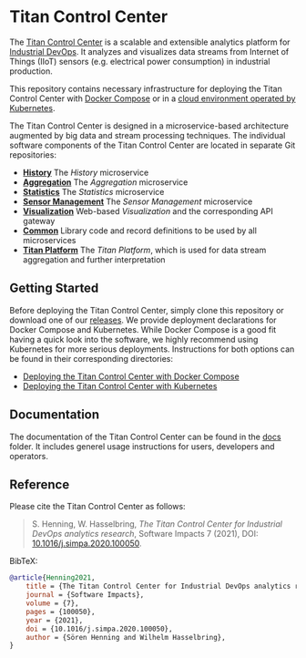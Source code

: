 # Titan Control Center

The [Titan Control Center](https://doi.org/10.1016/j.simpa.2020.100050)
is a scalable and extensible analytics platform for [Industrial DevOps](https://industrial-devops.org/en).
It analyzes and visualizes data streams from Internet of Things (IIoT) sensors
(e.g. electrical power consumption) in industrial production.

This repository contains necessary infrastructure for deploying the Titan Control Center with
[Docker Compose](docker-compose/titan-ccp) or in a [cloud environment operated by Kubernetes](kubernetes).

The Titan Control Center is designed in a microservice-based architecture augmented by big data
and stream processing techniques. The individual software components of the Titan Control Center are located in separate Git repositories:

* **[History](https://github.com/cau-se/titan-ccp-history)** The *History* microservice
* **[Aggregation](https://github.com/cau-se/titan-ccp-aggregation)** The *Aggregation* microservice
* **[Statistics](https://github.com/cau-se/titan-ccp-stats)** The *Statistics* microservice
* **[Sensor Management](https://github.com/cau-se/titan-ccp-sensor-management)** The *Sensor Management* microservice
* **[Visualization](https://github.com/cau-se/titan-ccp-frontend)** Web-based *Visualization* and the corresponding API gateway
* **[Common](https://github.com/cau-se/titan-ccp-common)** Library code and record definitions to be used by all microservices
* **[Titan Platform](https://doc.industrial-devops.org/titanPlatform/)** The *Titan Platform*, which is used for data stream aggregation and further interpretation

## Getting Started

Before deploying the Titan Control Center, simply clone this repository or download one of our
[releases](https://github.com/cau-se/titan-ccp/releases). We provide deployment declarations for Docker Compose and
Kubernetes. While Docker Compose is a good fit having a quick look into the software, we highly recommend using
Kubernetes for more serious deployments. Instructions for both options can be found in their corresponding directories:

* [Deploying the Titan Control Center with Docker Compose](docker-compose/titan-ccp)
* [Deploying the Titan Control Center with Kubernetes](kubernetes)

## Documentation

The documentation of the Titan Control Center can be found in the [docs](docs) folder. It includes generel usage
instructions for users, developers and operators.

## Reference

Please cite the Titan Control Center as follows:

> S. Henning, W. Hasselbring, *The Titan Control Center for Industrial DevOps analytics research*, Software Impacts 7 (2021), DOI: [10.1016/j.simpa.2020.100050](https://doi.org/10.1016/j.simpa.2020.100050).

BibTeX:

```bibtex
@article{Henning2021,
    title = {The Titan Control Center for Industrial DevOps analytics research},
    journal = {Software Impacts},
    volume = {7},
    pages = {100050},
    year = {2021},
    doi = {10.1016/j.simpa.2020.100050},
    author = {Sören Henning and Wilhelm Hasselbring},
}
```
